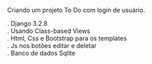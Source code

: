 Criando um projeto To Do com login de usuário.

. Django 3.2.8<br>
. Usando Class-based Views<br>
. Html, Css e Bootstrap para os templates<br>
. Js nos botões editar e deletar<br>
. Banco de dados Sqlite<br>

